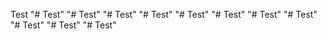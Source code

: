 Test
"# Test" 
"# Test" 
"# Test" 
"# Test" 
"# Test" 
"# Test" 
"# Test" 
"# Test" 
"# Test" 
"# Test" 
"# Test" 
